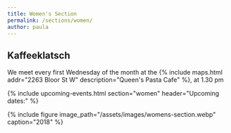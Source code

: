 ```yaml
---
title: Women's Section
permalink: /sections/women/
author: paula
---
```


##  Kaffeeklatsch

We meet every first Wednesday of the month at the {% include maps.html
addr="2263 Bloor St W" description="Queen's Pasta Cafe" %}, at 1.30 pm

{% include upcoming-events.html section="women" header="Upcoming dates:"
%}

{% include figure image_path="/assets/images/womens-section.webp"
caption="2018" %}
